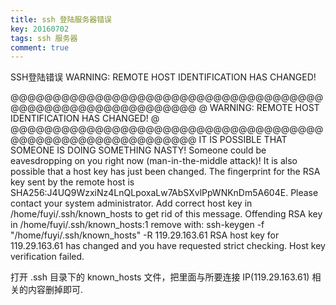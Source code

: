 ```yaml
---
title: ssh 登陆服务器错误
key: 20160702
tags: ssh 服务器
comment: true
---
```


SSH登陆错误 WARNING: REMOTE HOST IDENTIFICATION HAS CHANGED!


@@@@@@@@@@@@@@@@@@@@@@@@@@@@@@@@@@@@@@@@@@@@@@@@@@@@@@@@@@@
@    WARNING: REMOTE HOST IDENTIFICATION HAS CHANGED!     @
@@@@@@@@@@@@@@@@@@@@@@@@@@@@@@@@@@@@@@@@@@@@@@@@@@@@@@@@@@@
IT IS POSSIBLE THAT SOMEONE IS DOING SOMETHING NASTY!
Someone could be eavesdropping on you right now (man-in-the-middle attack)!
It is also possible that a host key has just been changed.
The fingerprint for the RSA key sent by the remote host is
SHA256:J4UQ9WzxiNz4LnQLpoxaLw7AbSXvlPpWNKnDm5A604E.
Please contact your system administrator.
Add correct host key in /home/fuyi/.ssh/known_hosts to get rid of this message.
Offending RSA key in /home/fuyi/.ssh/known_hosts:1
  remove with:
  ssh-keygen -f "/home/fuyi/.ssh/known_hosts" -R 119.29.163.61
RSA host key for 119.29.163.61 has changed and you have requested strict checking.
Host key verification failed.

打开 .ssh 目录下的 known_hosts 文件，把里面与所要连接 IP(119.29.163.61) 相关的内容删掉即可.